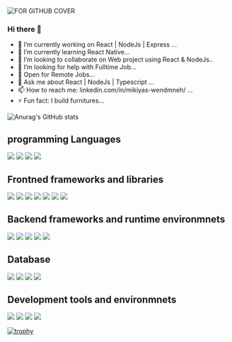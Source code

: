 ![FOR GITHUB COVER](https://user-images.githubusercontent.com/28855355/231174910-e5b05afe-c522-4772-98f7-11e071cb487e.jpeg)

### Hi there 👋

- 🔭 I’m currently working on React | NodeJs | Express ...
- 🌱 I’m currently learning React Native...
- 👯 I’m looking to collaborate on Web project using React & NodeJs..
- 🤔 I’m looking for help with Fulltime Job...
- 🤔 Open for Remote Jobs...
- 💬 Ask me about React | NodeJs | Typescript ...
- 📫 How to reach me: linkedin.com/in/mikiyas-wendmneh/ ...
- ⚡ Fun fact: I build furnitures...



![Anurag's GitHub stats](https://github-readme-stats.vercel.app/api?username=MikiyasWT&show_icons=true&theme=radical&count_private=true)






 
<div class="flex flex-col flex-gap-[4px]">
 <div>
  <h2>programming Languages</h2>
   <p>
    <img src="https://img.shields.io/badge/Java-ED8B00?style=for-the-badge&logo=java&logoColor=white" />
    <img src="https://img.shields.io/badge/C%23-239120?style=for-the-badge&logo=c-sharp&logoColor=white" />
     <img src="https://img.shields.io/badge/JavaScript-323330?style=for-the-badge&logo=javascript&logoColor=F7DF1E" />
     <img src="https://img.shields.io/badge/Python-3776AB?style=for-the-badge&logo=python&logoColor=white" />
   </p>
 </div>

  <div>
   <h2>Frontned frameworks and libraries</h2>
   <p>
       <img src="https://img.shields.io/badge/React-20232A?style=for-the-badge&logo=react&logoColor=61DAFB" />
       <img src="https://img.shields.io/badge/next.js-000000?style=for-the-badge&logo=nextdotjs&logoColor=white" />
       <img src="https://img.shields.io/badge/Angular-DD0031?style=for-the-badge&logo=angular&logoColor=white" />
       <img src="https://img.shields.io/badge/TypeScript-007ACC?style=for-the-badge&logo=typescript&logoColor=white" />
      <img src="https://img.shields.io/badge/HTML5-E34F26?style=for-the-badge&logo=html5&logoColor=white" />
     <img src="https://img.shields.io/badge/CSS3-1572B6?style=for-the-badge&logo=css3&logoColor=white" />
     <img src="https://img.shields.io/badge/Tailwind_CSS-38B2AC?style=for-the-badge&logo=tailwind-css&logoColor=white" />
   </p>
 </div>

  <div>
   <h2>Backend frameworks and runtime environmnets</h2>
   <p>
     
  <img src="https://img.shields.io/badge/.NET-512BD4?style=for-the-badge&logo=dotnet&logoColor=white" />
  <img src="https://img.shields.io/badge/Node.js-339933?style=for-the-badge&logo=nodedotjs&logoColor=white" />
  <img src="https://img.shields.io/badge/TypeScript-007ACC?style=for-the-badge&logo=typescript&logoColor=white" />
  <img src="https://img.shields.io/badge/PHP-777BB4?style=for-the-badge&logo=php&logoColor=white" />
  <img src="https://img.shields.io/badge/json-5E5C5C?style=for-the-badge&logo=json&logoColor=white" />
   </p>
 </div>


   <div>
   <h2>Database</h2>
<p>
  
  <img src="https://img.shields.io/badge/PostgreSQL-316192?style=for-the-badge&logo=postgresql&logoColor=white" />
  <img src="https://img.shields.io/badge/MongoDB-4EA94B?style=for-the-badge&logo=mongodb&logoColor=white" />
  <img src="https://img.shields.io/badge/MySQL-00000F?style=for-the-badge&logo=mysql&logoColor=white" />
  <img src="https://img.shields.io/badge/SQLite-07405E?style=for-the-badge&logo=sqlite&logoColor=white" />
</p>
 </div>


 <div>
   <h2>Development tools and environmnets</h2>
<p>
  <img src="https://img.shields.io/badge/Visual_Studio_Code-0078D4?style=for-the-badge&logo=visual%20studio%20code&logoColor=white" />
  <img src="https://img.shields.io/badge/Visual_Studio-5C2D91?style=for-the-badge&logo=visual%20studio&logoColor=white" />
  <img src="https://img.shields.io/badge/Eclipse-2C2255?style=for-the-badge&logo=eclipse&logoColor=white" />
  <img src="https://img.shields.io/badge/sublime_text-%23575757.svg?&style=for-the-badge&logo=sublime-text&logoColor=important" />
</p>
 </div>

  
</div>


[![trophy](https://github-profile-trophy.vercel.app/?username=MikiyasWT&theme=onedark)](https://github.com/ryo-ma/github-profile-trophy)
  







